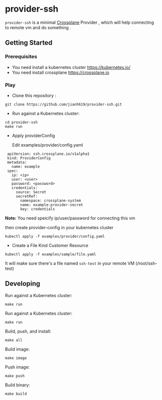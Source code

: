 # provider-ssh

`provider-ssh` is a minimal [Crossplane](https://crossplane.io/) Provider
, which will help connecting to remote vm and do something .


## Getting Started

### Prerequisites

- You need install a kubernetes cluster https://kubernetes.io/
- You need install crossplane https://crossplane.io

### Play

- Clone this repository :

```console
git clone https://github.com/jianh619/provider-ssh.git
```

- Run against a Kubernetes cluster:

```console
cd provider-ssh
make run
```

- Apply providerConfig 
  
  Edit examples/provider/config.yaml
  
```console
 apiVersion: ssh.crossplane.io/v1alpha1
 kind: ProviderConfig
 metadata:
   name: example
 spec:
   ip: <ip>
   user: <user>
   password: <password>
   credentials:
     source: Secret
     secretRef:
       namespace: crossplane-system
       name: example-provider-secret
       key: credentials
```
**Note:** You need speicify ip/user/password for connecting this vm 

then create provider-config in your kubernetes cluster
```
kubectl apply -f examples/provider/config.yaml
```

- Create a File Kind Customer Resource

```console
kubectl apply -f examples/sample/file.yaml
```

It will make sure there's a file named `ssh-test` in your remote VM (/root/ssh-test)

## Developing

Run against a Kubernetes cluster:

```console
make run
```

Run against a Kubernetes cluster:
```console
make run
```

Build, push, and install:

```console
make all
```

Build image:

```console
make image
```

Push image:

```console
make push
```

Build binary:

```console
make build
```
